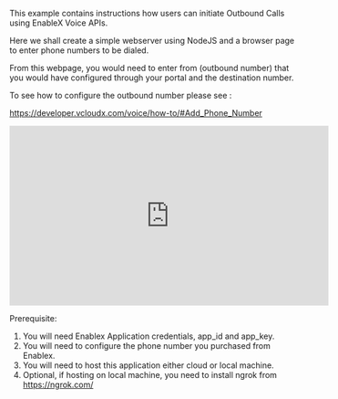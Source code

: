 This example contains instructions how users can initiate Outbound Calls using EnableX Voice APIs.

Here we shall create a simple webserver using NodeJS and a browser page to enter phone numbers to be dialed.

From this webpage, you would need to enter from (outbound number) that you would have configured through your portal and the destination number.

To see how to configure the outbound number please see :

https://developer.vcloudx.com/voice/how-to/#Add_Phone_Number

<iframe width="560" height="315" src="https://www.youtube-nocookie.com/embed/KeJJ34BvA7Q" frameborder="0" allow="accelerometer; autoplay; encrypted-media; gyroscope; picture-in-picture" allowfullscreen></iframe>

Prerequisite:

1. You will need Enablex Application credentials, app_id and app_key.
2. You will need to configure the phone number you purchased from Enablex.
3. You will need to host this application either cloud or local machine.
4. Optional, if hosting on local machine, you need to install ngrok from https://ngrok.com/


